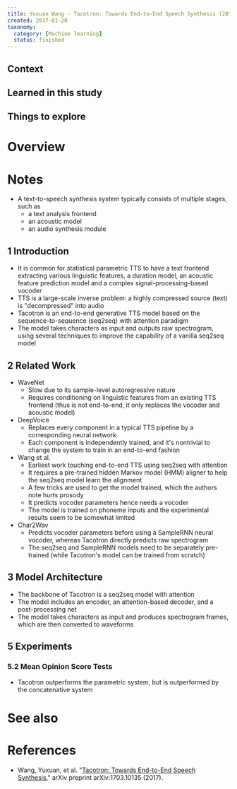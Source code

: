```yaml
---
title: Yuxuan Wang - Tacotron: Towards End-to-End Speech Synthesis (2017)
created: 2017-01-20
taxonomy:
  category: [Machine learning]
  status: finished
---
```


## Context

## Learned in this study

## Things to explore

# Overview

# Notes
* A text-to-speech synthesis system typically consists of multiple stages, such as
	* a text analysis frontend
	* an acoustic model
	* an audio synthesis module

## 1 Introduction
* It is common for statistical parametric TTS to have a text frontend extracting various linguistic features, a duration model, an acoustic feature prediction model and a complex signal-processing-based vocoder
* TTS is a large-scale inverse problem: a highly compressed source (text) is "decompressed" into audio
* Tacotron is an end-to-end generative TTS model based on the sequence-to-sequence (seq2seq) with attention paradigm
* The model takes characters as input and outputs raw spectrogram, using several techniques to improve the capability of a vanilla seq2seq model

## 2 Related Work
* WaveNet
	* Slow due to its sample-level autoregressive nature
	* Requires conditioning on linguistic features from an existing TTS frontend (thus is not end-to-end, it only replaces the vocoder and acoustic model)
* DeepVoice
	* Replaces every component in a typical TTS pipeline by a corresponding neural network
	* Each component is independently trained, and it's nontrivial to change the system to train in an end-to-end fashion
* Wang et al.
	* Earliest work touching end-to-end TTS using seq2seq with attention
	* It requires a pre-trained hidden Markov model (HMM) aligner to help the seq2seq model learn the alignment
	* A few tricks are used to get the model trained, which the authors note hurts prosody
	* It predicts vocoder parameters hence needs a vocoder
	* The model is trained on phoneme inputs and the experimental results seem to be somewhat limited
* Char2Wav
	* Predicts vocoder parameters before using a SampleRNN neural vocoder, whereas Tacotron directly predicts raw spectrogram
	* The seq2seq and SampleRNN models need to be separately pre-trained (while Tacotron's model can be trained from scratch)

## 3 Model Architecture
* The backbone of Tacotron is a seq2seq model with attention
* The model includes an encoder, an attention-based decoder, and a post-processing net
* The model takes characters as input and produces spectrogram frames, which are then converted to waveforms

## 5 Experiments
### 5.2 Mean Opinion Score Tests
* Tacotron outperforms the parametric system, but is outperformed by the concatenative system

# See also

# References
* Wang, Yuxuan, et al. "[Tacotron: Towards End-to-End Speech Synthesis.](https://arxiv.org/abs/1703.10135)" arXiv preprint arXiv:1703.10135 (2017).
